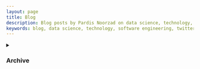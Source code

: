 ```yaml
---
layout: page
title: Blog
description: Blog posts by Pardis Noorzad on data science, technology, and software engineering
keywords: blog, data science, technology, software engineering, twitter analytics
---
```


<link rel="stylesheet" href="/public/css/collapsible.css">

<details class="collapsible-section" markdown="1">
<summary><h3>Archive</h3></summary>

[May 23, 2015] *[Hourly mentions of a word on Twitter]({{ site.baseurl }}{% post_url 2015-05-23-hourly-mentions-of-a-word-on-twitter %})*  
</details>